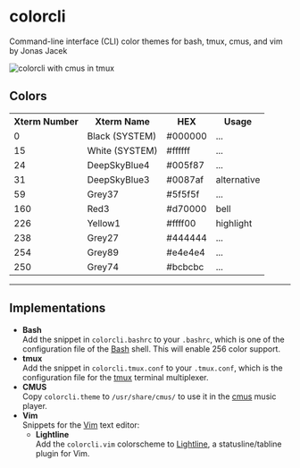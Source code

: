 # colorcli
Command-line interface (CLI) color themes for bash, tmux, cmus, and vim by Jonas Jacek

![colorcli with cmus in tmux](ttps://res.cloudinary.com/jonasjacek/image/upload/v1565902443/colorcli-with-cmus-in-tmux.png "colorcli in action")

## Colors

<table>
  <tr>
    <th>Xterm Number</th>
    <th>Xterm Name</th>
    <th>HEX</th>
    <th>Usage</th>
  </tr>
  <tr><td>0</td><td>Black <span>(SYSTEM)</span></td><td>#000000</td><td>...</td></tr>
  <tr><td>15</td><td>White <span>(SYSTEM)</span></td><td>#ffffff</td><td>...</td></tr>
  <tr><td>24</td><td>DeepSkyBlue4</td><td>#005f87</td><td>...</td></tr>
  <tr><td>31</td><td>DeepSkyBlue3</td><td>#0087af</td><td>alternative</td></tr>
  <tr><td>59</td><td>Grey37</td><td>#5f5f5f</td><td>...</td></tr>
  <tr><td>160</td><td>Red3</td><td>#d70000</td><td>bell</td></tr>
  <tr><td>226</td><td>Yellow1</td><td>#ffff00</td><td>highlight</td></tr>
  <tr><td>238</td><td>Grey27</td><td>#444444</td><td>...</td></tr>
  <tr><td>254</td><td>Grey89</td><td>#e4e4e4</td><td>...</td></tr>
  <tr><td>250</td><td>Grey74</td><td>#bcbcbc</td><td>...</td></tr>
</table>

---

## Implementations

* **Bash**  
  Add the snippet in `colorcli.bashrc` to your `.bashrc`, which is one of the configuration file of the [Bash](https://www.gnu.org/software/bash/) shell. This will enable 256 color support.
* **tmux**  
  Add the snippet in `colorcli.tmux.conf` to your `.tmux.conf`, which is the configuration file for the [tmux](https://github.com/tmux/tmux/wiki) terminal multiplexer.
* **CMUS**  
  Copy `colorcli.theme` to `/usr/share/cmus/` to use it in the [cmus](https://cmus.github.io/) music player. 
* **Vim**  
  Snippets for the [Vim](https://www.vim.org/) text editor:
  * **Lightline**  
    Add the `colorcli.vim` colorscheme to [Lightline](https://github.com/itchyny/lightline.vim), a statusline/tabline plugin for Vim.
